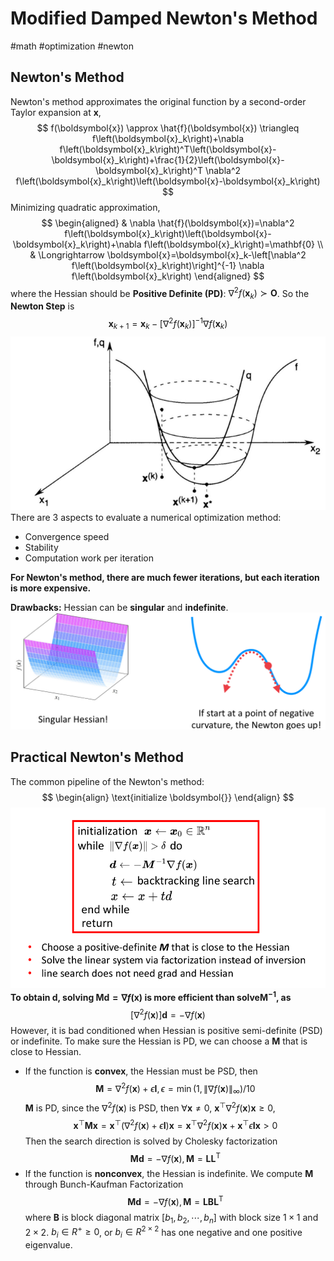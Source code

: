 # Modified Damped Newton's Method

#math #optimization #newton

## Newton's Method

Newton's method approximates the original function by a second-order Taylor expansion at $\boldsymbol{x}$,
$$
f(\boldsymbol{x}) \approx \hat{f}(\boldsymbol{x}) \triangleq f\left(\boldsymbol{x}_k\right)+\nabla f\left(\boldsymbol{x}_k\right)^T\left(\boldsymbol{x}-\boldsymbol{x}_k\right)+\frac{1}{2}\left(\boldsymbol{x}-\boldsymbol{x}_k\right)^T \nabla^2 f\left(\boldsymbol{x}_k\right)\left(\boldsymbol{x}-\boldsymbol{x}_k\right)
$$
Minimizing quadratic approximation,
$$
\begin{aligned}
& \nabla \hat{f}(\boldsymbol{x})=\nabla^2 f\left(\boldsymbol{x}_k\right)\left(\boldsymbol{x}-\boldsymbol{x}_k\right)+\nabla f\left(\boldsymbol{x}_k\right)=\mathbf{0} \\
& \Longrightarrow \boldsymbol{x}=\boldsymbol{x}_k-\left[\nabla^2 f\left(\boldsymbol{x}_k\right)\right]^{-1} \nabla f\left(\boldsymbol{x}_k\right)
\end{aligned}
$$
where the Hessian should be **Positive Definite (PD)**: $\nabla^2 f\left(\boldsymbol{x}_k\right) \succ \boldsymbol{O}$.
So the **Newton Step** is 
$$
\boldsymbol{x}_{k+1}=\boldsymbol{x}_k-\left[\nabla^2 f\left(\boldsymbol{x}_k\right)\right]^{-1} \nabla f\left(\boldsymbol{x}_k\right)
$$
![](../Resources/damped_newton_method_img_1.png)There are 3 aspects to evaluate a numerical optimization method:
+ Convergence speed
+ Stability
+ Computation work per iteration

**For Newton's method, there are much fewer iterations, but each iteration is more expensive.**

**Drawbacks:** Hessian can be **singular** and **indefinite**.
![](../Resources/damped_newton_method_img_3.png)

## Practical Newton's Method

The common pipeline of the Newton's method:
$$
\begin{align}
\text{initialize \boldsymbol{}}
\end{align}
$$
![](../Resources/damped_newton_method_img_4.png)
**To obtain $\boldsymbol{d}$, solving $\boldsymbol{Md}=\nabla f(\boldsymbol{x})$ is more efficient than solve$\boldsymbol{M}^{-1}$, as**
$$
\left[\nabla^2 f(\boldsymbol{x})\right] \boldsymbol{d}=-\nabla f(\boldsymbol{x})
$$
However, it is bad conditioned when Hessian is positive semi-definite (PSD) or indefinite. To make sure the Hessian is PD, we can choose a $\boldsymbol{M}$ that is close to Hessian.
+ If the function is **convex**, the Hessian must be PSD, then$$\boldsymbol{M}=\nabla^2 f(\boldsymbol{x})+\epsilon \boldsymbol{I}, \epsilon=\min \left(1,\|\nabla f(\boldsymbol{x})\|_{\infty}\right) / 10$$ $\boldsymbol{M}$ is PD, since the $\nabla^2 f(\boldsymbol{x})$ is PSD, then $\forall \boldsymbol{x}\neq 0$, $\boldsymbol{x}^\top \nabla^2 f(\boldsymbol{x}) \boldsymbol{x}\geq 0$, $$\boldsymbol{x}^\top\boldsymbol{M}\boldsymbol{x}=\boldsymbol{x}^\top(\nabla^2 f(\boldsymbol{x})+\epsilon\boldsymbol{I})\boldsymbol{x}=\boldsymbol{x}^\top \nabla^2 f(\boldsymbol{x}) \boldsymbol{x}+\boldsymbol{x}^\top \epsilon\boldsymbol{I}\boldsymbol{x}> 0$$ Then the search direction is solved by Cholesky factorization$$\boldsymbol{M} \boldsymbol{d}=-\nabla f(\boldsymbol{x}), \boldsymbol{M}=\boldsymbol{L} \boldsymbol{L}^{\mathrm{T}}$$
+ If the function is **nonconvex**, the Hessian is indefinite. We compute $\boldsymbol{M}$ through Bunch-Kaufman Factorization$$\boldsymbol{M d}=-\nabla f(\boldsymbol{x}), \boldsymbol{M}=\boldsymbol{L} \boldsymbol{B} \boldsymbol{L}^{\mathrm{T}}$$ where $\boldsymbol{B}$ is block diagonal matrix $[b_1, b_2, \cdots, b_n]$ with block size $1\times 1$ and $2\times 2$. $b_i \in R^+ \geq 0$, or $b_i\in R^{2\times 2}$ has one negative and one positive eigenvalue.  